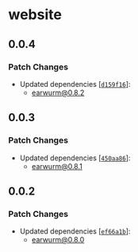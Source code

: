 # website

## 0.0.4

### Patch Changes

- Updated dependencies [[`d159f16`](https://github.com/beefchimi/earwurm/commit/d159f168ce5e42b870a9b382571545265b9498fb)]:
  - earwurm@0.8.2

## 0.0.3

### Patch Changes

- Updated dependencies [[`450aa86`](https://github.com/beefchimi/earwurm/commit/450aa869190ab3a08e99a9f5bcf845afeff4b4e0)]:
  - earwurm@0.8.1

## 0.0.2

### Patch Changes

- Updated dependencies [[`ef66a1b`](https://github.com/beefchimi/earwurm/commit/ef66a1bf00a0c79221f87e16631c2093c541ead7)]:
  - earwurm@0.8.0
